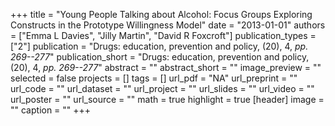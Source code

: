 +++
title = "Young People Talking about Alcohol: Focus Groups Exploring Constructs in the Prototype Willingness Model"
date = "2013-01-01"
authors = ["Emma L Davies", "Jilly Martin", "David R Foxcroft"]
publication_types = ["2"]
publication = "Drugs: education, prevention and policy, (20), 4, _pp. 269--277_"
publication_short = "Drugs: education, prevention and policy, (20), 4, _pp. 269--277_"
abstract = ""
abstract_short = ""
image_preview = ""
selected = false
projects = []
tags = []
url_pdf = "NA"
url_preprint = ""
url_code = ""
url_dataset = ""
url_project = ""
url_slides = ""
url_video = ""
url_poster = ""
url_source = ""
math = true
highlight = true
[header]
image = ""
caption = ""
+++
